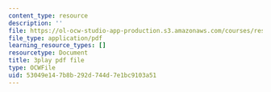 ```yaml
---
content_type: resource
description: ''
file: https://ol-ocw-studio-app-production.s3.amazonaws.com/courses/res-18-006-calculus-revisited-single-variable-calculus-fall-2010/53049e147b8b292d744d7e1bc9103a51_elputTS7tAA.pdf
file_type: application/pdf
learning_resource_types: []
resourcetype: Document
title: 3play pdf file
type: OCWFile
uid: 53049e14-7b8b-292d-744d-7e1bc9103a51
---
```

